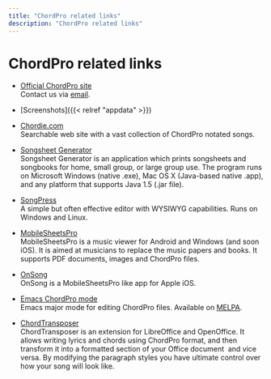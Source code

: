 ```yaml
---
title: "ChordPro related links"
description: "ChordPro related links"
---
```


# ChordPro related links

* [Official ChordPro site](https://www.chordpro.org)  
  Contact us via [email](mailto:info@chordpro.org).

* [Screenshots]({{< relref "appdata" >}})

* [Chordie.com](https://www.chordie.com)  
  Searchable web site with a vast collection of ChordPro notated
  songs.

* [Songsheet Generator](http://tenbyten.com/software/songsgen/index.php)  
  Songsheet Generator is an application which prints songsheets
  and songbooks for home, small group, or large group 
  use. The program runs on Microsoft Windows (native .exe),
  Mac OS X (Java-based native .app), and any platform that
  supports Java 1.5 (.jar file).

* [SongPress](https://www.skeed.it/songpress)  
  A simple but often effective editor with WYSIWYG capabilities. Runs
  on Windows and Linux.

* [MobileSheetsPro](http://www.zubersoft.com/mobilesheets/)  
  MobileSheetsPro is a music viewer for Android and Windows (and soon iOS). It
  is aimed at musicians to replace the music papers and books. It
  supports PDF documents, images and ChordPro files.

* [OnSong](https://onsongapp.com/)  
  OnSong is a MobileSheetsPro like app for Apple iOS.

* [Emacs ChordPro mode](https://git.sr.ht/~breatheoutbreathein/chordpro-mode.el/)  
  Emacs major mode for editing ChordPro files. Available on [MELPA](https://melpa.org/#/chordpro-mode).

* [ChordTransposer](https://extensions.libreoffice.org/extensions/chordtransposer/)  
  ChordTransposer is an extension for LibreOffice and OpenOffice. It
  allows writing lyrics and chords using ChordPro format, and then transform it
  into a formatted section of your Office document ­ and vice versa.
  By modifying the paragraph styles you have ultimate control over how
  your song will look like.
